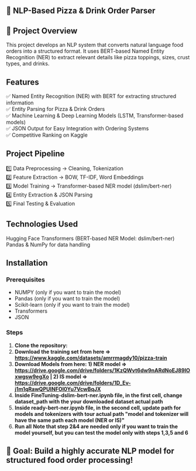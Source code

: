 ## 🍕 NLP-Based Pizza & Drink Order Parser  

## 📌 Project Overview
This project develops an NLP system that converts natural language food orders into a structured format. It uses BERT-based Named Entity Recognition (NER) to extract relevant details like pizza toppings, sizes, crust types, and drinks.

## Features
✅ Named Entity Recognition (NER) with BERT for extracting structured information  
✅ Entity Parsing for Pizza & Drink Orders  
✅ Machine Learning & Deep Learning Models (LSTM, Transformer-based models)  
✅ JSON Output for Easy Integration with Ordering Systems  
✅ Competitive Ranking on Kaggle  

## Project Pipeline
1️⃣ Data Preprocessing → Cleaning, Tokenization  
2️⃣ Feature Extraction → BOW, TF-IDF, Word Embeddings  
3️⃣ Model Training → Transformer-based NER model (dslim/bert-ner)  
4️⃣ Entity Extraction & JSON Parsing  
5️⃣ Final Testing & Evaluation  

## Technologies Used
Hugging Face Transformers (BERT-based NER Model: dslim/bert-ner)
Pandas & NumPy for data handling

## Installation

### Prerequisites
- NUMPY (only if you want to train the model)
- Pandas (only if you want to train the model)
- Scikit-learn (only if you want to train the model)
- Transformers
- JSON
  
### Steps
1. **Clone the repository:**
2. **Download the training set from here => https://www.kaggle.com/datasets/amrrmagdy10/pizza-train**
3. **Download Models from here: 1) NER model => https://drive.google.com/drive/folders/1KzQWvt6dw9nARdNoEJ89lOxwgsw9egXo | 2) IS model => https://drive.google.com/drive/folders/1D_Ev-j1m1qRawQPUINFOl0Yu7VcwBqJX**
4. **Inside FineTuning-dslim-bert-ner.ipynb file, in the first cell, change dataset_path with the your downloaded dataset actual path**
5. **Inside ready-bert-ner.ipynb file, in the second cell, update path for models and tokenizers with tour actual path "model and tokenizer will have the same path each model (NER or IS)"**
6. **Run all**
   **Note that step 2&4 are needed only if you want to train the model yourself, but you can test the model only with steps 1,3,5 and 6**

## 🎯 Goal: Build a highly accurate NLP model for structured food order processing!
